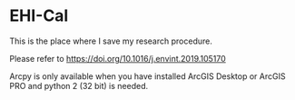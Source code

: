 # EHI-Cal

This is the place where I save my research procedure.


Please refer to https://doi.org/10.1016/j.envint.2019.105170


Arcpy is only available when you have installed ArcGIS Desktop or ArcGIS PRO and python 2 (32 bit) is needed.
